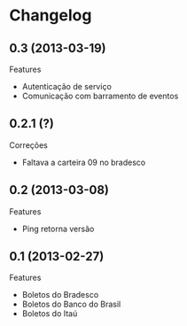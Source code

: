 Changelog
=========

## 0.3 (2013-03-19)

Features
- Autenticação de serviço
- Comunicação com barramento de eventos

## 0.2.1 (?)

Correções
- Faltava a carteira 09 no bradesco

## 0.2 (2013-03-08)

Features
- Ping retorna versão

## 0.1 (2013-02-27)

Features
- Boletos do Bradesco
- Boletos do Banco do Brasil
- Boletos do Itaú
